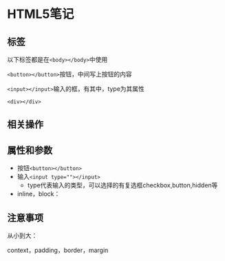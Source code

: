 # HTML5笔记

## 标签

以下标签都是在```<body></body>```中使用

```<button></button>```按钮，中间写上按钮的内容

```<input></input>```输入的框，有其中，type为其属性

```<div></div>```

## 相关操作

## 属性和参数

- 按钮```<button></button>```
- 输入```<input type=""></input>```
  - type代表输入的类型，可以选择的有复选框checkbox,button,hidden等
- inline，block：

## 注意事项

从小到大：

context，padding，border，margin

